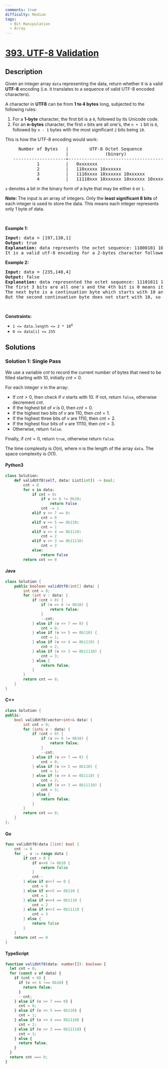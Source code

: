 ```yaml
---
comments: true
difficulty: Medium
tags:
  - Bit Manipulation
  - Array
---
```


<!-- problem:start -->

# [393. UTF-8 Validation](https://leetcode.com/problems/utf-8-validation)

## Description

<!-- description:start -->

<p>Given an integer array <code>data</code> representing the data, return whether it is a valid <strong>UTF-8</strong> encoding (i.e. it translates to a sequence of valid UTF-8 encoded characters).</p>

<p>A character in <strong>UTF8</strong> can be from <strong>1 to 4 bytes</strong> long, subjected to the following rules:</p>

<ol>
	<li>For a <strong>1-byte</strong> character, the first bit is a <code>0</code>, followed by its Unicode code.</li>
	<li>For an <strong>n-bytes</strong> character, the first <code>n</code> bits are all one&#39;s, the <code>n + 1</code> bit is <code>0</code>, followed by <code>n - 1</code> bytes with the most significant <code>2</code> bits being <code>10</code>.</li>
</ol>

<p>This is how the UTF-8 encoding would work:</p>

<pre>
     Number of Bytes   |        UTF-8 Octet Sequence
                       |              (binary)
   --------------------+-----------------------------------------
            1          |   0xxxxxxx
            2          |   110xxxxx 10xxxxxx
            3          |   1110xxxx 10xxxxxx 10xxxxxx
            4          |   11110xxx 10xxxxxx 10xxxxxx 10xxxxxx
</pre>

<p><code>x</code> denotes a bit in the binary form of a byte that may be either <code>0</code> or <code>1</code>.</p>

<p><strong>Note: </strong>The input is an array of integers. Only the <strong>least significant 8 bits</strong> of each integer is used to store the data. This means each integer represents only 1 byte of data.</p>

<p>&nbsp;</p>
<p><strong class="example">Example 1:</strong></p>

<pre>
<strong>Input:</strong> data = [197,130,1]
<strong>Output:</strong> true
<strong>Explanation:</strong> data represents the octet sequence: 11000101 10000010 00000001.
It is a valid utf-8 encoding for a 2-bytes character followed by a 1-byte character.
</pre>

<p><strong class="example">Example 2:</strong></p>

<pre>
<strong>Input:</strong> data = [235,140,4]
<strong>Output:</strong> false
<strong>Explanation:</strong> data represented the octet sequence: 11101011 10001100 00000100.
The first 3 bits are all one&#39;s and the 4th bit is 0 means it is a 3-bytes character.
The next byte is a continuation byte which starts with 10 and that&#39;s correct.
But the second continuation byte does not start with 10, so it is invalid.
</pre>

<p>&nbsp;</p>
<p><strong>Constraints:</strong></p>

<ul>
	<li><code>1 &lt;= data.length &lt;= 2 * 10<sup>4</sup></code></li>
	<li><code>0 &lt;= data[i] &lt;= 255</code></li>
</ul>

<!-- description:end -->

## Solutions

<!-- solution:start -->

### Solution 1: Single Pass

We use a variable $cnt$ to record the current number of bytes that need to be filled starting with $10$, initially $cnt = 0$.

For each integer $v$ in the array:

- If $cnt > 0$, then check if $v$ starts with $10$. If not, return `false`, otherwise decrement $cnt$.
- If the highest bit of $v$ is $0$, then $cnt = 0$.
- If the highest two bits of $v$ are $110$, then $cnt = 1$.
- If the highest three bits of $v$ are $1110$, then $cnt = 2$.
- If the highest four bits of $v$ are $11110$, then $cnt = 3$.
- Otherwise, return `false`.

Finally, if $cnt = 0$, return `true`, otherwise return `false`.

The time complexity is $O(n)$, where $n$ is the length of the array `data`. The space complexity is $O(1)$.

<!-- tabs:start -->

#### Python3

```python
class Solution:
    def validUtf8(self, data: List[int]) -> bool:
        cnt = 0
        for v in data:
            if cnt > 0:
                if v >> 6 != 0b10:
                    return False
                cnt -= 1
            elif v >> 7 == 0:
                cnt = 0
            elif v >> 5 == 0b110:
                cnt = 1
            elif v >> 4 == 0b1110:
                cnt = 2
            elif v >> 3 == 0b11110:
                cnt = 3
            else:
                return False
        return cnt == 0
```

#### Java

```java
class Solution {
    public boolean validUtf8(int[] data) {
        int cnt = 0;
        for (int v : data) {
            if (cnt > 0) {
                if (v >> 6 != 0b10) {
                    return false;
                }
                --cnt;
            } else if (v >> 7 == 0) {
                cnt = 0;
            } else if (v >> 5 == 0b110) {
                cnt = 1;
            } else if (v >> 4 == 0b1110) {
                cnt = 2;
            } else if (v >> 3 == 0b11110) {
                cnt = 3;
            } else {
                return false;
            }
        }
        return cnt == 0;
    }
}
```

#### C++

```cpp
class Solution {
public:
    bool validUtf8(vector<int>& data) {
        int cnt = 0;
        for (int& v : data) {
            if (cnt > 0) {
                if (v >> 6 != 0b10) {
                    return false;
                }
                --cnt;
            } else if (v >> 7 == 0) {
                cnt = 0;
            } else if (v >> 5 == 0b110) {
                cnt = 1;
            } else if (v >> 4 == 0b1110) {
                cnt = 2;
            } else if (v >> 3 == 0b11110) {
                cnt = 3;
            } else {
                return false;
            }
        }
        return cnt == 0;
    }
};
```

#### Go

```go
func validUtf8(data []int) bool {
	cnt := 0
	for _, v := range data {
		if cnt > 0 {
			if v>>6 != 0b10 {
				return false
			}
			cnt--
		} else if v>>7 == 0 {
			cnt = 0
		} else if v>>5 == 0b110 {
			cnt = 1
		} else if v>>4 == 0b1110 {
			cnt = 2
		} else if v>>3 == 0b11110 {
			cnt = 3
		} else {
			return false
		}
	}
	return cnt == 0
}
```

#### TypeScript

```ts
function validUtf8(data: number[]): boolean {
  let cnt = 0;
  for (const v of data) {
    if (cnt > 0) {
      if (v >> 6 !== 0b10) {
        return false;
      }
      --cnt;
    } else if (v >> 7 === 0) {
      cnt = 0;
    } else if (v >> 5 === 0b110) {
      cnt = 1;
    } else if (v >> 4 === 0b1110) {
      cnt = 2;
    } else if (v >> 3 === 0b11110) {
      cnt = 3;
    } else {
      return false;
    }
  }
  return cnt === 0;
}
```

<!-- tabs:end -->

<!-- solution:end -->

<!-- problem:end -->

